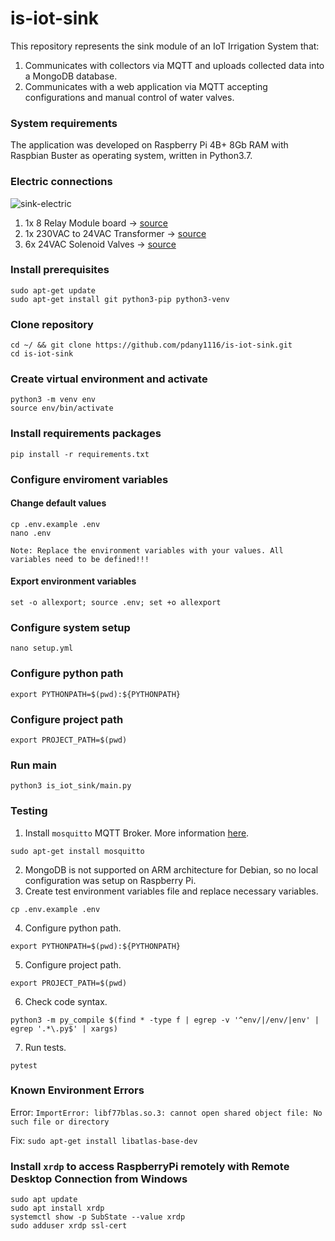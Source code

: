 # is-iot-sink

This repository represents the sink module of an IoT Irrigation System that:
1. Communicates with collectors via MQTT and uploads collected data into a MongoDB database.
2. Communicates with a web application via MQTT accepting configurations and manual control of water valves.

### System requirements
The application was developed on Raspberry Pi 4B+ 8Gb RAM with Raspbian Buster as operating system, written in Python3.7.

### Electric connections
![sink-electric](https://user-images.githubusercontent.com/51260103/178804914-d656d58f-85b0-4758-9ed9-78cdeef43d41.png)
  1. 1x 8 Relay Module board -> [source](https://www.amazon.com/SainSmart-101-70-102-8-Channel-Relay-Module/dp/B0057OC5WK)
  2. 1x 230VAC to 24VAC Transformer -> [source](https://www.tme.eu/ro/en/details/stm50_24v/transformers-with-fastening/breve-tufvassons/stm50-230-24v/)
  3. 6x 24VAC Solenoid Valves -> [source](https://www.amazon.com/Hunter-Industries-RTL0502PGV101G-Irrigation-Valve/dp/B000678LWQ/ref=pd_lpo_2?pd_rd_i=B000678LWQ&th=1)

### Install prerequisites
```
sudo apt-get update
sudo apt-get install git python3-pip python3-venv
```

### Clone repository
```
cd ~/ && git clone https://github.com/pdany1116/is-iot-sink.git
cd is-iot-sink
```

### Create virtual environment and activate
```
python3 -m venv env
source env/bin/activate
```

### Install requirements packages
```
pip install -r requirements.txt
```

### Configure enviroment variables
#### Change default values
```
cp .env.example .env
nano .env
```
`Note: Replace the environment variables with your values. All variables need to be defined!!!`
#### Export environment variables
```
set -o allexport; source .env; set +o allexport
```

### Configure system setup
```
nano setup.yml
```

### Configure python path
```
export PYTHONPATH=$(pwd):${PYTHONPATH}
```

### Configure project path
```
export PROJECT_PATH=$(pwd)
```

### Run main
```
python3 is_iot_sink/main.py
```


### Testing
1. Install `mosquitto` MQTT Broker. More information [here](https://mosquitto.org/download/).
```
sudo apt-get install mosquitto
```
2. MongoDB is not supported on ARM architecture for Debian, so no local configuration was setup on Raspberry Pi.
3. Create test environment variables file and replace necessary variables.
```
cp .env.example .env
```
4. Configure python path.
```
export PYTHONPATH=$(pwd):${PYTHONPATH}
```
5. Configure project path.
```
export PROJECT_PATH=$(pwd)
```
6. Check code syntax.
```
python3 -m py_compile $(find * -type f | egrep -v '^env/|/env/|env' | egrep '.*\.py$' | xargs)
```
7. Run tests.
```
pytest
```

### Known Environment Errors
Error: `ImportError: libf77blas.so.3: cannot open shared object file: No such file or directory`

Fix: `sudo apt-get install libatlas-base-dev`


### Install `xrdp` to access RaspberryPi remotely with Remote Desktop Connection from Windows
```
sudo apt update
sudo apt install xrdp
systemctl show -p SubState --value xrdp
sudo adduser xrdp ssl-cert
```
